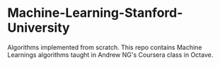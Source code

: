 # Machine-Learning-Stanford-University
Algorithms implemented from scratch.
This repo contains Machine Learnings algorithms taught in Andrew NG's Coursera class in Octave.
